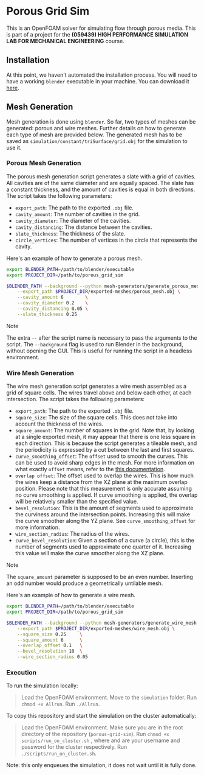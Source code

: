 # Porous Grid Sim

This is an OpenFOAM solver for simulating flow through porous media. This is
part of a project for the **(059439) HIGH PERFORMANCE SIMULATION LAB FOR
MECHANICAL ENGINEERING** course.

## Installation

At this point, we haven't automated the installation process. You will need to
have a working `blender` executable in your machine. You can download it
[here](https://www.blender.org/download/).


## Mesh Generation

Mesh generation is done using `blender`. So far, two types of meshes can be
generated: porous and wire meshes. Further details on how to generate each type
of mesh are provided below. The generated mesh has to be saved as
`simulation/constant/triSurface/grid.obj` for the simulation to use it.

### Porous Mesh Generation

The porous mesh generation script generates a slate with a grid of cavities. All
cavities are of the same diameter and are equally spaced. The slate has a
constant thickness, and the amount of cavities is equal in both directions.
The script takes the following parameters:

- `export_path`: The path to the exported `.obj` file.
- `cavity_amount`: The number of cavities in the grid.
- `cavity_diameter`: The diameter of the cavities.
- `cavity_distancing`: The distance between the cavities.
- `slate_thickness`: The thickness of the slate.
- `circle_vertices`: The number of vertices in the circle that represents the
  cavity.

Here's an example of how to generate a porous mesh.

```bash
export BLENDER_PATH=/path/to/blender/executable
export PROJECT_DIR=/path/to/porous_grid_sim
```

```bash
$BLENDER_PATH --background --python mesh-generators/generate_porous_mesh.py -- \
    --export_path $PROJECT_DIR/exported-meshes/porous_mesh.obj \
    --cavity_amount 6        \
    --cavity_diameter 0.2    \
    --cavity_distancing 0.05 \
    --slate_thickness 0.25
```

> [!NOTE]
> The extra `--` after the script name is necessary to pass the arguments to
> the script. The `--background` flag is used to run Blender in the background,
> without opening the GUI. This is useful for running the script in a headless
> environment.

### Wire Mesh Generation

The wire mesh generation script generates a wire mesh assembled as a grid of
square cells. The wires travel above and below each other, at each intersection.
The script takes the following parameters:

- `export_path`: The path to the exported `.obj` file.
- `square_size`: The size of the square cells. This does not take into account
  the thickness of the wires.
- `square_amount`: The number of squares in the grid. Note that, by looking at
  a single exported mesh, it may appear that there is one less square in each
  direction. This is because the script generates a tileable mesh, and the
  periodicity is expressed by a cut between the last and first squares.
- `curve_smoothing_offset`: The `offset` used to smooth the curves. This can be
  used to avoid sharp edges in the mesh. For more information on what exactly
  `offset` means, refer to the [this documentation](https://docs.blender.org/manual/en/latest/modeling/modifiers/generate/bevel.html#options).
- `overlap offset`: The offset used to overlap the wires. This is how much the
  wires keep a distance from the XZ plane at the maximum overlap position.
  Please note that this measurement is only accurate assuming no curve smoothing
  is applied. If curve smoothing is applied, the overlap will be relatively
  smaller than the specified value.
- `bevel_resolution`: This is the amount of segments used to approximate the
  curviness around the intersection points. Increasing this will make the curve
  smoother along the YZ plane. See `curve_smoothing_offset` for more
  information.
- `wire_section_radius`: The radius of the wires.
- `curve_bevel_resolution`: Given a section of a curve (a circle), this is the
  number of segments used to approximate one quarter of it. Increasing this
  value will make the curve smoother along the XZ plane.

> [!NOTE]
> The `square_amount` parameter is supposed to be an even number. Inserting an
> odd number would produce a geometrically untilable mesh.

Here's an example of how to generate a wire mesh.

```bash
export BLENDER_PATH=/path/to/blender/executable
export PROJECT_DIR=/path/to/porous_grid_sim
```

```bash
$BLENDER_PATH --background --python mesh-generators/generate_wire_mesh.py -- \
    --export_path $PROJECT_DIR/exported-meshes/wire_mesh.obj \
    --square_size 0.25     \
    --square_amount 6      \
    --overlap_offset 0.1   \
    --bevel_resolution 10  \
    --wire_section_radius 0.05
```


### Execution

To run the simulation locally:

> Load the OpenFOAM environment.
> Move to the `simulation` folder.
> Run `chmod +x Allrun`.
> Run `./Allrun`.

To copy this repository and start the simulation on the cluster automatically:

> Load the OpenFOAM environment.
> Make sure you are in the root directory of the repository (`porous-grid-sim`).
> Run `chmod +x scripts/run_on_cluster.sh` <username> <password>, where <username> and <password> are your username and password for the cluster respectively.
> Run `./scripts/run_on_cluster.sh`.

Note: this only enqueues the simulation, it does not wait until it is fully done.